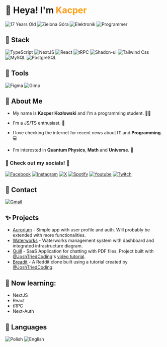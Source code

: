 # 👋 Heya! I'm <span style="background: orange; brackground-clip: text; -webkit-background-clip: text; color: transparent; background-image: linear-gradient(90deg, rgba(253,149,29,1) 0%, rgba(255,165,0,1) 100%)">Kacper</span>

![17 Years Old](https://img.shields.io/badge/-%20✨%2017%20years%20old%20-orange?style=for-the-badge)
![Zielona Góra](https://img.shields.io/badge/-%20🏡%20Zielona%20G%C3%B3ra%20-success?style=for-the-badge)
![Elektronik](https://img.shields.io/badge/-%20🍆%20Elektronik%20-%23038cfc?style=for-the-badge)
![Programmer](<https://img.shields.io/badge/-%20👨‍🎓%20Programming%20Student%20(3/5%20year)%20-blueviolet?style=for-the-badge>)

## 💪 Stack

![TypeScript](https://img.shields.io/badge/TypeScript-007EFF?style=for-the-badge&logo=typescript&logoColor=white)
![NextJS](https://img.shields.io/badge/NextJS-000?style=for-the-badge&logo=next.js&logoColor=white)
![React](https://img.shields.io/badge/react-%2320232a.svg?style=for-the-badge&logo=react&logoColor=%2361DAFB)
![tRPC](https://img.shields.io/badge/trpc-00B6FF.svg?style=for-the-badge&logo=trpc&logoColor=white)
![Shadcn-ui](https://img.shields.io/badge/shadcn_ui-111.svg?style=for-the-badge&logo=shadcnui&logoColor=white)
![Tailwind Css](https://img.shields.io/badge/Tailwind_CSS-38B2AC?style=for-the-badge&logo=tailwind-css&logoColor=white)
![MySQL](https://img.shields.io/badge/mysql-%2300f.svg?style=for-the-badge&logo=mysql&logoColor=white)
![PostgreSQL](https://img.shields.io/badge/postgresql-27AE60.svg?style=for-the-badge&logo=postgresql&logoColor=white)

## 🔨 Tools

![Figma](https://img.shields.io/badge/figma-%23F24E1E.svg?style=for-the-badge&logo=figma&logoColor=white)
![Gimp](https://img.shields.io/badge/gimp-666.svg?style=for-the-badge&logo=gimp&logoColor=white)

## 🤗 About Me

- My name is **Kacper Kozłowski** and I'm a programming student. 🤦‍♂️

- I'm a JS/TS enthusiast. 🐌

- I love checking the internet for recent news about **IT** and **Programming**. 💻

- I'm interested in <b>Quantum Physics</b>, <b>Math</b> and <b>Universe</b>. 📔

### 🎉 Check out my socials! 🎉

<a href="https://www.facebook.com/profile.php?id=100011701717277">![Facebook](https://img.shields.io/badge/Facebook-1877F2?style=for-the-badge&logo=facebook&logoColor=white)</a>
<a href="https://www.instagram.com/k.kapii_">![Instagram](https://img.shields.io/badge/Instagram-E4405F?style=for-the-badge&logo=instagram&logoColor=white)</a>
<a href="https://twitter.com/carpye_dev">![X](https://img.shields.io/badge/X/Twitter-000?style=for-the-badge&logo=x&logoColor=white)</a>
<a href="https://open.spotify.com/user/kapidupa?si=66505fcea4ee4d79">![Spotify](https://img.shields.io/badge/Spotify-1ED760?&style=for-the-badge&logo=spotify&logoColor=white)</a>
<a href="https://www.youtube.com/channel/UCS0glNKu1LE4Y6uN7U42jbw">![Youtube](https://img.shields.io/badge/YouTube-FF0000?style=for-the-badge&logo=youtube&logoColor=white)</a>
<a href="https://www.twitch.tv/carpyee">![Twitch](https://img.shields.io/badge/twitch-ab65fc?style=for-the-badge&logo=twitch&logoColor=white)</a>

## 💌 Contact

<a href="mailto:hello.carpye@gmail.com">![Gmail](https://img.shields.io/badge/gmail-hello.carpye@gmail.com-ef573b?style=for-the-badge&logo=gmail&logoColor=white)</a>

## ✨ Projects

- [Aurorium](https://aurorium.vercel.app) - Simple app with user profile and auth. Will probably be extended with more functionalities.
- [Waterworks](https://waterworks-carpye.vercel.app) - Waterworks management system with dashboard and integrated infrastructure diagram.
- [Quill](https://quill-carpye.vercel.app) - SaaS Application for chatting with PDF files. Project built with [@JoshTriedCoding](https://github.com/joschan21)'s [video tutorial](https://youtu.be/ucX2zXAZ1I0).
- [Breadit](https://breadit-carpye.vercel.app) - A Reddit clone built using a tutorial created by [@JoshTriedCoding](https://github.com/joschan21).

## 🏓 Now learning:

- NextJS
- React
- tRPC
- Next-Auth

## 👅 Languages

![Polish](https://img.shields.io/badge/POLISH-NATIVE-success?style=for-the-badge)
![English](https://img.shields.io/badge/English-conversational-hotpink?style=for-the-badge)
